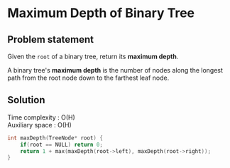 # Maximum Depth of Binary Tree

## Problem statement

Given the `root` of a binary tree, return its **maximum depth**.

A binary tree's **maximum depth** is the number of nodes along the longest path from the root node down to the farthest leaf node.

## Solution

Time complexity : O(H)  
Auxiliary space : O(H)

```cpp
int maxDepth(TreeNode* root) {
    if(root == NULL) return 0;
    return 1 + max(maxDepth(root->left), maxDepth(root->right));
}
```
